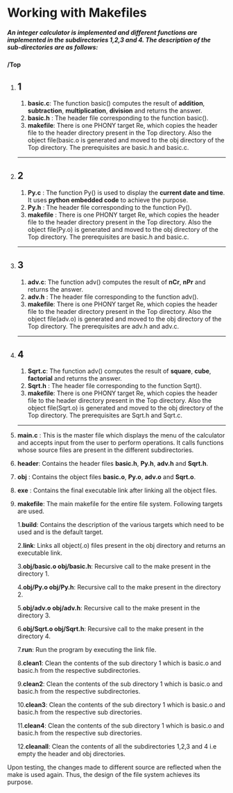 # Working with Makefiles 

##### An integer calculator is implemented and different functions are implemented in the subdirectories 1,2,3 and 4. The description of the sub-directories are as follows:

 **/Top**
  1. **1**
     ------------
     1. **basic.c**: The function basic() computes the result of **addition**, **subtraction**, **multiplication**, **division** and returns the answer.
     2. **basic.h** : The header file corresponding to the function basic().
     3. **makefile**: There is one PHONY target Re, which copies the header file to the header directory present in the Top directory. Also the object file(basic.o is 			      generated and moved to the obj directory of the Top directory. The prerequisites are basic.h and basic.c.
     ------------
  2. **2**
     ------------
     1. **Py.c** : The function Py() is used to display the **current date and time**. It uses **python embedded code** to achieve the purpose.
     2. **Py.h** : The header file corresponding to the function Py().
     3. **makefile** : There is one PHONY target Re, which copies the header file to the header directory present in the Top directory. Also the object file(Py.o) is 			       generated and moved to the obj directory of the Top directory. The prerequisites are basic.h and basic.c.
     ------------
  3. **3**
     ------------
     1. **adv.c**: The function adv() computes the result of **nCr**, **nPr** and returns the answer.
     2. **adv.h** : The header file corresponding to the function adv().
     3. **makefile**: There is one PHONY target Re, which copies the header file to the header directory present in the Top directory. Also the object file(adv.o) is 			      generated and moved to the obj directory of the Top directory. The prerequisites are adv.h and adv.c.
     ------------
  4. **4**
     ------------
     1. **Sqrt.c**: The function adv() computes the result of **square**, **cube**, **factorial** and returns the answer.
     2. **Sqrt.h** : The header file corresponding to the function Sqrt().
     3. **makefile**: There is one PHONY target Re, which copies the header file to the header directory present in the Top directory. Also the object file(Sqrt.o) is 			      generated and moved to the obj directory of the Top directory. The prerequisites are Sqrt.h and Sqrt.c.
     ------------ 
  5. **main.c** : This is the master file which displays the menu of the calculator and accepts input from the user to perform operations. It calls functions whose source    	                files are present in the different subdirectories.

  6. **header**: Contains the header files **basic.h**, **Py.h**, **adv.h** and **Sqrt.h**.

  7. **obj** : Contains the object files **basic.o**, **Py.o**, **adv.o** and **Sqrt.o**.

  8. **exe** : Contains the final executable link after linking all the object files.

  9. **makefile**: The main makefile for the entire file system. Following targets are used.
        
     1.**build**: Contains the description of the various targets which need to be used and is the default target.
     
     2.**link**: Links all object(.o) files present in the obj directory and returns an executable link.
     
     3.**obj/basic.o obj/basic.h**: Recursive call to the make present in the directory 1.
     
     4.**obj/Py.o obj/Py.h**: Recursive call to the make present in the directory 2.
     
     5.**obj/adv.o obj/adv.h**: Recursive call to the make present in the directory 3.
     
     6.**obj/Sqrt.o obj/Sqrt.h**: Recursive call to the make present in the directory 4.
     
     7.**run**: Run the program by executing the link file.
     
     8.**clean1**: Clean the contents of the sub directory 1 which is basic.o and basic.h from the respective subdirectories.
     
     9.**clean2**: Clean the contents of the sub directory 1 which is basic.o and basic.h from the respective subdirectories.
     
     10.**clean3**: Clean the contents of the sub directory 1 which is basic.o and basic.h from the respective sub directories.
    
     11.**clean4**: Clean the contents of the sub directory 1 which is basic.o and basic.h from the respective sub directories.
    
     12.**cleanall**: Clean the contents of all the subdirectories 1,2,3 and 4 i.e empty the header and obj directories.

Upon testing, the changes made to different source are reflected when the make is used again. Thus, the design of the file system achieves its purpose. 

